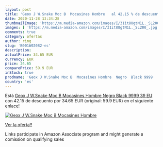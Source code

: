 ```yaml
---
layout: post
title: 'Geox J W.Snake Moc B  Mocasines Hombre   al 42.15 % de descuento'
date: 2020-11-28 13:34:28
thumbnailImage: 'https://m.media-amazon.com/images/I/31it8UgtN1L._SL200_.jpg'
images: [ 'https://m.media-amazon.com/images/I/31it8UgtN1L._SL200_.jpg' ]
comments: true
category: ofertas
author: ring
slug: 'B001W02082-es'
description:
actualPrice: 34.65 EUR
currency: EUR
price: 34.65
comparePrice: 59.9 EUR
inStock: true
prodname: 'Geox J W.Snake Moc B  Mocasines Hombre  Negro  Black 9999   39 EU'
country: 'es'
---
```


Está [Geox J W.Snake Moc B  Mocasines Hombre  Negro  Black 9999   39 EU](https://www.amazon.es/dp/B001W02082/?tag=tolees-21) con 42.15 de descuento por 34.65 EUR (original: 59.9 EUR) en el siguiente enlace!

[![Geox J W.Snake Moc B  Mocasines Hombre  ](https://m.media-amazon.com/images/I/31it8UgtN1L._SL200_.jpg)](https://www.amazon.es/dp/B001W02082/?tag=tolees-21)

[Ver la oferta!!](https://www.amazon.es/dp/B001W02082/?tag=tolees-21)

Links participate in Amazon Associate program and might generate a comission on qualifying sales


